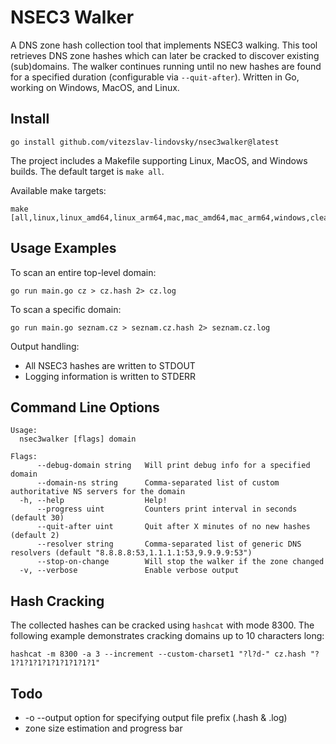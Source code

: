 # NSEC3 Walker

A DNS zone hash collection tool that implements NSEC3 walking.
This tool retrieves DNS zone hashes which can later be cracked to discover existing (sub)domains.
The walker continues running until no new hashes are found for a specified duration (configurable via `--quit-after`).
Written in Go, working on Windows, MacOS, and Linux.

## Install

```shell
go install github.com/vitezslav-lindovsky/nsec3walker@latest
```

The project includes a Makefile supporting Linux, MacOS, and Windows builds. The default target is `make all`.

Available make targets:
```shell
make [all,linux,linux_amd64,linux_arm64,mac,mac_amd64,mac_arm64,windows,clean]
```

## Usage Examples

To scan an entire top-level domain:
```shell
go run main.go cz > cz.hash 2> cz.log
```

To scan a specific domain:
```shell
go run main.go seznam.cz > seznam.cz.hash 2> seznam.cz.log
```

Output handling:
- All NSEC3 hashes are written to STDOUT
- Logging information is written to STDERR

## Command Line Options

```shell
Usage:
  nsec3walker [flags] domain

Flags:
      --debug-domain string   Will print debug info for a specified domain
      --domain-ns string      Comma-separated list of custom authoritative NS servers for the domain
  -h, --help                  Help!
      --progress uint         Counters print interval in seconds (default 30)
      --quit-after uint       Quit after X minutes of no new hashes (default 2)
      --resolver string       Comma-separated list of generic DNS resolvers (default "8.8.8.8:53,1.1.1.1:53,9.9.9.9:53")
      --stop-on-change        Will stop the walker if the zone changed
  -v, --verbose               Enable verbose output

```

## Hash Cracking

The collected hashes can be cracked using `hashcat` with mode 8300.
The following example demonstrates cracking domains up to 10 characters long:

```shell
hashcat -m 8300 -a 3 --increment --custom-charset1 "?l?d-" cz.hash "?1?1?1?1?1?1?1?1?1?1"
```

## Todo
- -o --output option for specifying output file prefix (.hash & .log)
- zone size estimation and progress bar
